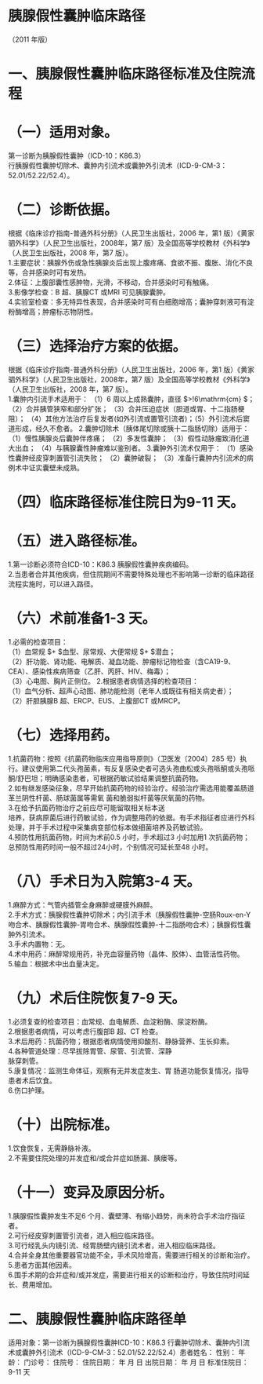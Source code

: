 # 胰腺假性囊肿临床路径  
（2011 年版）  
# 一、胰腺假性囊肿临床路径标准及住院流程  
# （一）适用对象。  
第一诊断为胰腺假性囊肿（ICD-10：K86.3）  
行胰腺假性囊肿切除术、囊肿内引流术或囊肿外引流术（ICD-9-CM-3：52.01/52.22/52.4）。  
# （二）诊断依据。  
根据《临床诊疗指南-普通外科分册》（人民卫生出版社，2006 年，第1 版）《黄家驷外科学》（人民卫生出版社，2008年，第7 版）及全国高等学校教材《外科学》（人民卫生出版社，2008 年，第7 版）。  
1.主要症状：胰腺外伤或急性胰腺炎后出现上腹疼痛、食欲不振、腹胀、消化不良等，合并感染时可有发热。  
2.体征：上腹部囊性感肿物，光滑，不移动，合并感染时可有触痛。  
3.影像学检查：B 超、胰腺CT 或MRI 可见胰腺囊肿。  
4.实验室检查：多无特异性表现，合并感染时可有白细胞增高；囊肿穿刺液可有淀粉酶增高；肿瘤标志物阴性。  
# （三）选择治疗方案的依据。  
根据《临床诊疗指南-普通外科分册》（人民卫生出版社，2006 年，第1 版）《黄家驷外科学》（人民卫生出版社，2008年，第7 版）及全国高等学校教材《外科学》（人民卫生出版社，2008 年，第7 版）。  
1.囊肿内引流手术适用于： （1）6 周以上成熟囊肿，直径 $>\!6\mathrm{cm} $； （2）合并胰管狭窄和部分扩张； （3）合并压迫症状（胆道或胃、十二指肠梗阻）； （4）其他方法治疗后复发者(如外引流或置管引流者)；（5）外引流术后窦道形成，经久不愈者。 2.囊肿切除术（胰体尾切除或胰十二指肠切除）适用于：（1）慢性胰腺炎后囊肿伴疼痛； （2）多发性囊肿； （3）假性动脉瘤致消化道大出血； （4）与胰腺囊性肿瘤难以鉴别者。 3.囊肿外引流术仅用于： （1）感染性囊肿经皮穿刺置管引流失败； （2）囊肿破裂； （3）准备行囊肿内引流术的病例术中证实囊壁未成熟。  
# （四）临床路径标准住院日为9-11 天。  
# （五）进入路径标准。  
1.第一诊断必须符合ICD-10：K86.3 胰腺假性囊肿疾病编码。  
2.当患者合并其他疾病，但住院期间不需要特殊处理也不影响第一诊断的临床路径流程实施时，可以进入路径。  
# （六）术前准备1-3 天。  
1.必需的检查项目：  
（1）血常规 $+ $血型、尿常规、大便常规 $+ $潜血；  
（2）肝功能、肾功能、电解质、凝血功能、肿瘤标记物检查（含CA19-9、CEA）、感染性疾病筛查（乙肝、丙肝、HIV、梅毒）；  
（3）心电图、胸片正侧位。 2.根据患者病情选择的检查项目：  
（1）血气分析、超声心动图、肺功能检测（老年人或既往有相关病史者）；  
（2）肝胆胰腺B 超、ERCP、EUS、上腹部CT 或MRCP。  
# （七）选择用药。  
1.抗菌药物：按照《抗菌药物临床应用指导原则》（卫医发〔2004〕285 号）执行。建议使用第二代头孢菌素，有反复感染史者可选头孢曲松或头孢哌酮或头孢哌酮/舒巴坦；明确感染患者，可根据药敏试验结果调整抗菌药物。  
2.如有继发感染征象，尽早开始抗菌药物的经验治疗。经验治疗需选用能覆盖肠道革兰阴性杆菌、肠球菌属等需氧 菌和脆弱拟杆菌等厌氧菌的药物。  
3.在给予抗菌药物治疗之前应尽可能留取相关标本送  
培养，获病原菌后进行药敏试验，作为调整用药的依据。有手术指征者应进行外科处理，并于手术过程中采集病变部位标本做细菌培养及药敏试验。  
4.预防性用抗菌药物，时间为术前0.5 小时，手术超过3 小时加用1 次抗菌药物；总预防性用药时间一般不超过24小时，个别情况可延长至48 小时。  
# （八）手术日为入院第3-4 天。  
1.麻醉方式：气管内插管全身麻醉或硬膜外麻醉。  
2.手术方式：胰腺假性囊肿切除术；内引流手术（胰腺假性囊肿-空肠Roux-en-Y 吻合术、胰腺假性囊肿-胃吻合术、胰腺假性囊肿-十二指肠吻合术）；胰腺假性囊肿外引流术。  
3.手术内置物：无。  
4.术中用药：麻醉常规用药，补充血容量药物（晶体、胶体）、血管活性药物。  
5.输血：根据术中出血量决定。  
# （九）术后住院恢复7-9 天。  
1.必须复查的检查项目：血常规、血电解质、血淀粉酶、尿淀粉酶。  
2.根据患者病情，可以考虑行腹部B 超、CT 检查。  
3.术后用药：抗菌药物；根据患者病情使用抑酸剂、静脉营养、生长抑素。  
4.各种管道处理：尽早拔除胃管、尿管、引流管、深静  
脉穿刺管。  
5.康复情况：监测生命体征，观察有无并发症发生、胃 肠道功能恢复情况，指导患者术后饮食。  
6.伤口护理。  
# （十）出院标准。  
1.饮食恢复，无需静脉补液。  
2.不需要住院处理的并发症和/或合并症如肠漏、胰瘘等。  
# （十一）变异及原因分析。  
1.胰腺假性囊肿发生不足6 个月、囊壁薄、有缩小趋势，尚未符合手术治疗指征者。  
2.可行经皮穿刺置管引流者，进入相应临床路径。  
3.可行经乳头内镜引流、经胃肠壁内镜引流术者，进入相应临床路径。  
4.合并全身其他重要器官功能不全，手术风险增高，需要进行相关的诊断和治疗。  
5.患者方面其他因素。  
6.围手术期的合并症和/或并发症，需要进行相关的诊断和治疗，导致住院时间延长、费用增加。  
# 二、胰腺假性囊肿临床路径单  
适用对象：第一诊断为胰腺假性囊肿ICD-10：K86.3 行囊肿切除术、囊肿内引流术或囊肿外引流术（ICD-9-CM-3：52.01/52.22/52.4）患者姓名：               性别：    年龄：      门诊号：        住院号：           住院日期：    年  月  日     出院日期：    年  月  日   标准住院日：9-11 天  
